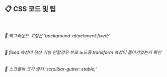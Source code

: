 ## 📋 CSS 코드 및 팁
<br>

###### 🧷 백그라운드 고정은 'background-attachment:fixed;'

###### 🧷 fixed 속성이 정상 기능 안할경우 부모 노드중 transform 속성이 들어가있는지 확인

###### 🧷 스크롤바 크기 방지 'scrollbar-gutter: stable;'
